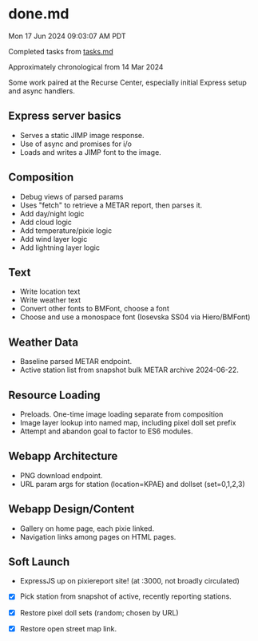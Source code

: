 # done.md
Mon 17 Jun 2024 09:03:07 AM PDT

Completed tasks from [tasks.md](./tasks.md)

Approximately chronological from 14 Mar 2024

Some work paired at the Recurse Center, especially
initial Express setup and async handlers.

## Express server basics
* Serves a static JIMP image response.
* Use of async and promises for i/o
* Loads and writes a JIMP font to the image.

## Composition
* Debug views of parsed params
* Uses "fetch" to retrieve a METAR report, then parses it.
* Add day/night logic
* Add cloud logic
* Add temperature/pixie logic
* Add wind layer logic
* Add lightning layer logic

## Text
* Write location text
* Write weather text
* Convert other fonts to BMFont, choose a font
* Choose and use a monospace font (Iosevska SS04 via Hiero/BMFont) 

## Weather Data
* Baseline parsed METAR endpoint.
* Active station list from snapshot bulk METAR archive 2024-06-22.

## Resource Loading
* Preloads. One-time image loading separate from composition
* Image layer lookup into named map, including pixel doll set prefix
* Attempt and abandon goal to factor to ES6 modules.

## Webapp Architecture
* PNG download endpoint.
* URL param args for station (location=KPAE) and dollset (set=0,1,2,3)

## Webapp Design/Content
* Gallery on home page, each pixie linked.
* Navigation links among pages on HTML pages.

## Soft Launch
* ExpressJS up on pixiereport site! (at :3000, not broadly circulated)

- [X] Pick station from snapshot of active, recently reporting stations.
- [X] Restore pixel doll sets (random; chosen by URL)
- [X] Restore open street map link.

